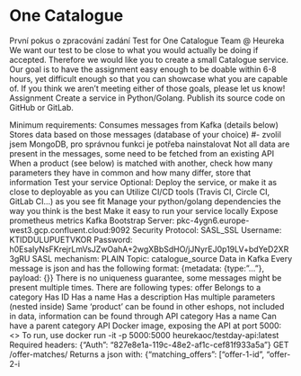 # One Catalogue
První pokus o zpracování zadání 
Test for One Catalogue Team @ Heureka
We want our test to be close to what you would actually be doing if accepted. Therefore we would like you to create a small Catalogue service. 
Our goal is to have the assignment easy enough to be doable within 6-8 hours, yet difficult enough so that you can showcase what you are capable of. If you think we aren’t meeting either of those goals, please let us know!
Assignment
Create a service in Python/Golang. Publish its source code on GitHub or GitLab.

Minimum requirements:
Consumes messages from Kafka (details below)
Stores data based on those messages (database of your choice) #- zvolil jsem MongoDB, pro správnou funkci je potřeba nainstalovat
Not all data are present in the messages, some need to be fetched from an existing API
When a product (see below) is matched with another, check how many parameters they have in common and how many differ, store that information 
Test your service
Optional:
Deploy the service, or make it as close to deployable as you can
Utilize CI/CD tools (Travis CI, Circle CI, GitLab CI...) as you see fit
Manage your python/golang dependencies the way you think is the best 
Make it easy to run your service locally
Expose prometheus metrics
Kafka
Bootstrap Server: pkc-4ygn6.europe-west3.gcp.confluent.cloud:9092
Security Protocol: SASL_SSL
Username: KTIDDULUPUETVKOR
Password: h0EsaIyNsFKrejrLmVsJZwOahA+2wgXBbSdHO/jJNyrEJ0p19LV+bdYeD2XR3gRU
SASL mechanism: PLAIN
Topic: catalogue_source
Data in Kafka
Every message is json and has the following format: {metadata: {type:”...”}, payload: {}}
There is no uniqueness guarantee, some messages might be present multiple times.
There are following types:
offer
Belongs to a category
Has ID
Has a name
Has a description
Has multiple parameters (nested inside)
Same ‘product’ can be found in other eshops, not included in data, information can be found through API
category
Has a name
Can have a parent category
API
Docker image, exposing the API at port 5000: <>
To run, use docker run -it -p 5000:5000 heurekaoc/testday-api:latest 
Required headers: {“Auth”: “827e8e1a-119c-48e2-af1c-cef81f933a5a”}
GET /offer-matches/<offer-id>
Returns a json with: {“matching_offers”: [“offer-1-id”, “offer-2-i







